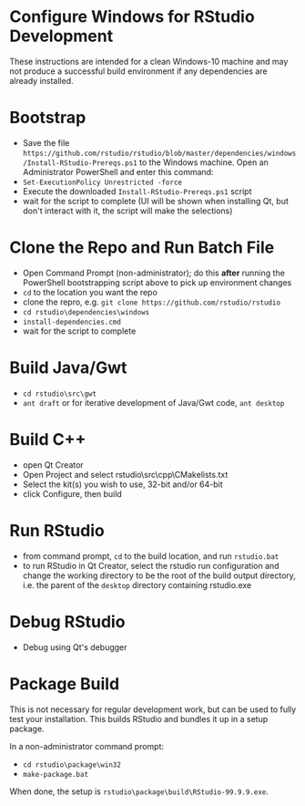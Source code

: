 Configure Windows for RStudio Development
=============================================================================

These instructions are intended for a clean Windows-10 machine and may not
produce a successful build environment if any dependencies are already 
installed.

Bootstrap
=============================================================================
- Save the file `https://github.com/rstudio/rstudio/blob/master/dependencies/windows/Install-RStudio-Prereqs.ps1` to the Windows machine. 
Open an Administrator PowerShell and enter this command:
- `Set-ExecutionPolicy Unrestricted -force`
- Execute the downloaded `Install-RStudio-Prereqs.ps1` script 
- wait for the script to complete (UI will be shown when installing Qt, but
don't interact with it, the script will make the selections)

Clone the Repo and Run Batch File
=============================================================================
- Open Command Prompt (non-administrator); do this **after** running the 
PowerShell bootstrapping script above to pick up environment changes
- `cd` to the location you want the repo
- clone the repro, e.g. `git clone https://github.com/rstudio/rstudio`
- `cd rstudio\dependencies\windows`
- `install-dependencies.cmd`
- wait for the script to complete

Build Java/Gwt
=============================================================================
- `cd rstudio\src\gwt`
- `ant draft` or for iterative development of Java/Gwt code, `ant desktop`

Build C++
=============================================================================
- open Qt Creator
- Open Project and select rstudio\src\cpp\CMakelists.txt
- Select the kit(s) you wish to use, 32-bit and/or 64-bit
- click Configure, then build

Run RStudio
=============================================================================
- from command prompt, `cd` to the build location, and run `rstudio.bat`
- to run RStudio in Qt Creator, select the rstudio run configuration and
change the working directory to be the root of the build output directory,
i.e. the parent of the `desktop` directory containing rstudio.exe 

Debug RStudio
=============================================================================
- Debug using Qt's debugger

Package Build
=============================================================================
This is not necessary for regular development work, but can be used to fully 
test your installation. This builds RStudio and bundles it up in a setup package.

In a non-administrator command prompt:
- `cd rstudio\package\win32`
- `make-package.bat`

When done, the setup is `rstudio\package\build\RStudio-99.9.9.exe`.

